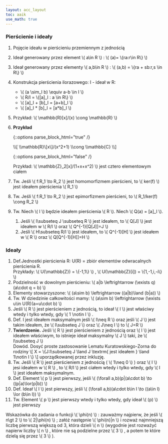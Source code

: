 ```yaml
---
layout: acc_layout
toc: aaik
use_math: true
---
```


### Pierścienie i ideały

1.  Pojęcie ideału w pierścieniu przemiennym z jednością

2.  Ideał generowany przez element \\( a\\in R \\) : \\( (a)= \\{ra:r\\in R\\} \\) 

3.  Ideał generowany przez elementy \\( a,b\\in R \\) : \\( (a,b) = \\{ra + sb:r,s \\in R\\} \\) 

4.  Konstrukcja pierścienia ilorazowego: I - ideał w R:
    - \\( (a \\sim\_I b) \\equiv a-b \\in I \\) 
    - \\( R/I = \\{\[a\]\_I : a \\in R\\} \\) 
    - \\( \[a\]\_I + \[b\]\_I = \[a+b\]\_I \\) 
    - \\( \[a\]\_I \* \[b\]\_I = \[a\*b\]\_I \\) 

5.  Przykład: \\( \\mathbb{R}\[x\]/(x) \\cong \\mathbb{R} \\) 

6.  **Przykład**
    
    {::options parse_block_html="true" /}
    <div class="def-box"><p>
    \\[ \\mathbb{R}\[x\]/(x^2+1) \\cong \\mathbb{C} \\] 
    </p></div>
    {::options parse_block_html="false" /}
    
    Przykład: \\( \\mathbb{Z}\_2\[x\]/(1+x+x^2) \\) jest cztero elementowym ciałem

7.  Tw. Jeśli \\( f:R\_1 \\to R\_2 \\) jest homomorfizmem pierścieni, to \\( ker(f) \\) jest ideałem pierścienia \\( R\_1 \\) 

8.  Tw. Jeśli \\( f:R\_1 \\to R\_2 \\) jest epimorfizmem pierścieni, to \\( R\_1/ker(f) \\cong R\_2 \\) 

9.  Tw. Niech \\( I \\) będzie ideałem pierścienia \\( R \\). Niech \\( Q(a) = \[a\]\_I \\).
    1.  Jeśli \\( I\\subseteq J \\subseteq R \\) jest ideałem, to \\( 
       Q\[J\] \\) jest ideałem w \\( R/I \\) oraz \\( 
       Q^{-1}\[Q\[J\]\]=J \\) 
    2.  Jeśli \\( H\\subseteq R/I \\) jest ideałem, to \\( 
       Q^{-1}\[H\] \\) jest ideałem w \\( R \\) oraz \\( 
       Q\[Q^{-1}\[H\]\]=H \\) 
 
### Ideały

1.  Def.Jednostki pierścienia R: U(R) = zbiór elementów odwracalnych
    pierścienia R.\
    Przykłady: \\( U(\\mathbb{Z}) = \\{-1,1\\} \\) , \\( U(\\mathbb{Z}\[i\]) =
    \\{1,-1,i,-i\\} \\) 
2.  Podzielność w dowolnym pierścieniu: \\( a\|b \\leftrightarrow (\\exists
    q)(a\\cdot q = b) \\) 
3.  Elementy stowarzyszone: \\( (a\\sim b) \\leftrightarrow ((a\|b)\\land (b\|a))
    \\) 
4.  Tw. W dziedzinie całkowitości mamy: \\( (a\\sim b) \\leftrightarrow (\\exists
    u\\in U(R)(a=u\\cdot b) \\) 
5.  Jeśli \\( R \\) jest pierścieniem z jednością, to ideał \\( I
    \\) jest właściwy wtedy i tylko wtedy, gdy \\( 1 \\notin I \\) .
6.  Def. I jest ideałem maksymalnym jeśli \\( I\\neq R \\) oraz
    jeśli \\( J \\) jest takim ideałem, że \\( I\\subseteq J \\) 
    oraz \\( J\\neq I \\) to \\( J=R \\) 
7.  **Twierdzenie.** Jeśli \\( R \\) jest pierścieniem z jednością
    oraz \\( I \\) jest ideałem właściwym, to istnieje ideał
    maksymalny \\( J \\) taki, że \\( I\\subseteq J \\) \
    Dowód. Dosyć proste zastosowanie Lematu Kuratowskiego-Zorna do
    rodziny \\[ X = \\{J:I\\subseteq J \\land J \\textrm{ jest
    ideałem } \\land 1\\notin I \\} \\] uporządkowanej przez
    inkluzję.
8.  Tw. Jeśli \\( R \\) jest pierścieniem z jednością ( \\( 1\\neq
    0 \\) ) oraz \\( I \\) jesi ideałem w \\( R \\) , to \\( 
    R/I \\) jest ciałem wtedy i tylko wtedy, gdy \\( I \\) jest
    ideałem maksymalnym.
9.  Def. Element \\( p \\) jest pierwszy, jeśli \\( (\\forall
    a,b)(p\|(a\\cdot b) \\to ((p\|a)\\lor(p\|b)) \\) 
10. Def. Ideał \\( I \\) jest pierwszy, jeśli \\( (\\forall
    a,b)(a\\cdot b\\in I \\to ((a\\in I) \\lor (b\\in I)) \\) 
11. Tw. Element \\( p \\) jest pierwszy wtedy i tylko wtedy, gdy
    ideał \\( (p) \\) jest pierwszy

Wskazówka do zadania o funkcji \\( \\phi(n) \\) : zauważmy najpierw,
że jeśli \\( n\\gt 2 \\) to \\( 2\|\\phi(n) \\) ; załóż
następnie \\( \\phi(n)\|n \\) i rozważ najmniejszą liczbę pierwszą
większą od 3, która dzieli \\( n \\) (wygodnie jest rozważyć napierw
liczby \\( n \\) , które nie są podzielne przez \\( 3 \\) , a
potem te które dzielą się przez \\( 3 \\) ).

